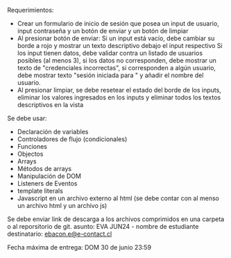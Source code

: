 Requerimientos:

- Crear un formulario de inicio de sesión que posea un input de usuario, input  contraseña y un botón de enviar y un botón de limpiar
- Al presionar botón de enviar:
Si un input está vacío,  debe cambiar su borde a rojo y mostrar un texto descriptivo debajo el input respectivo
Si los input tienen datos, debe validar contra un listado de usuarios posibles (al menos 3), si los datos no corresponden, debe mostrar un texto de "credenciales incorrectas", si corresponden a algún usuario, debe mostrar texto "sesión iniciada para " y añadir el nombre del usuario.
- Al presionar limpiar, se debe resetear el estado del borde de los inputs, eliminar los valores ingresados en los inputs y eliminar todos los textos descriptivos en la vista

Se debe usar:
- Declaración de variables
- Controladores de flujo (condicionales)
- Funciones
- Objectos
- Arrays
- Métodos de arrays
- Manipulación de DOM
- Listeners de Eventos
- template literals
- Javascript en un archivo externo al html (se debe contar con al menso un archivo html y un archivo js)

Se debe enviar link de descarga a los archivos comprimidos en una carpeta o al reporsitorio de git.
asunto: EVA JUN24 - nombre de estudiante
destinatario: ebacon.e@e-contact.cl

Fecha máxima de entrega: DOM 30 de junio 23:59


